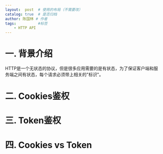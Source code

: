 ```yaml
---
layout:  post  # 使用的布局（不需要改）
catalog: true  # 是否归档
author: 陈国林 # 作者
tags:          #标签
    - HTTP API
---
```


# 一. 背景介绍
HTTP是一个无状态的协议，但是很多应用需要的是有状态，为了保证客户端和服务端之间有状态，每个请求必须带上相关的"标识"。

# 二. Cookies鉴权


# 三. Token鉴权


# 四. Cookies vs Token
